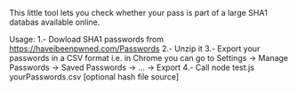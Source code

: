 This little tool lets you check whether your pass is part of a large SHA1 databas available online. 

 
 Usage: 
 1.- Dowload SHA1 passwords from https://haveibeenpwned.com/Passwords
 2.- Unzip it
 3.- Export your passwords in a CSV format i.e. in Chrome you can go to Settings -> Manage Passwords -> Saved Passwords -> ... -> Export
 4.- Call node test.js yourPasswords.csv [optional hash file source]